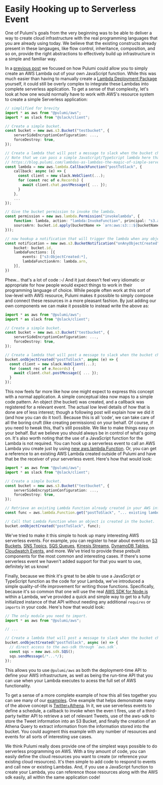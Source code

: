 # Easily Hooking up to Serverless Event

One of Pulumi's goals from the very beginning was to be able to deliver a way to create cloud infrastructure with the real programming languages that you are already using today. We believe that the existing constructs already present in these langauges, like flow control, inheritance, composition, and so on, provide the right abstractions to effectively build up infrastructure in a simple and familiar way.

In a [previous post](https://blog.pulumi.com/lambdas-as-lambdas-the-magic-of-simple-serverless-functions) we focused on how Pulumi could allow you to simply create an AWS Lambda out of your own JavaScript function.  While this was much easier than having to manually create a [Lambda Deployment Package](https://docs.aws.amazon.com/lambda/latest/dg/nodejs-create-deployment-pkg.html) yourself, it could still be overly complex to integrate these Lambdas into complete serverless application.  To get a sense of that complexity, let's look at how one would normally have to work with AWS's resource system to create a simple Serverless application:

```ts
// simplified for brevity
import * as aws from "@pulumi/aws";
import * as slack from "@slack/client";

// Create a simple bucket.
const bucket = new aws.s3.Bucket("testbucket", {
    serverSideEncryptionConfiguration: ...,
    forceDestroy: true,
});

// Create a lambda that will post a message to slack when the bucket changes.
// Note that we can pass a simple JavaScript/TypeScript lambda here thanks to the magic of Lambdas as Lambdas:
// https://blog.pulumi.com/lambdas-as-lambdas-the-magic-of-simple-serverless-functions
const lambda = new aws.lambda.CallbackFunction("postToSlack", { 
    callback: async (e) => {
      const client = new slack.WebClient(...);
      for (const rec of e.Records) {
        await client.chat.postMessage({ ... });
      }
    },
    ...
});

// Give the bucket permission to invoke the lambda.
const permission = new aws.lambda.Permission("invokelambda", {
    function: lambda, action: "lambda:InvokeFunction", principal: "s3.amazonaws.com",
    sourceArn: bucket.id.apply(bucketName => `arn:aws:s3:::${bucketName}`),
}));

// now hookup a notification that will trigger the lambda when any object is created in the bucket.
const notification = new aws.s3.BucketNotification("onAnyObjectCreated", {
    bucket: bucket.id,
    lambdaFunctions: [{
        events: ["s3:ObjectCreated:*],
        lambdaFunctionArn: lambda.arn,
    }],
})
```

Phew... that's a lot of code :-/   And it just doesn't feel very idiomatic or appropriate for how people would expect things to work in their programming language of choice.  While people often work at this sort of low-level with AWS resource, Pulumi makes it possible to simply compose and connect these resources in a more pleasant fashion.  By just adding our own components we can make it possible to instead write the above as:

```ts
import * as aws from "@pulumi/aws";
import * as slack from "@slack/client";

// Create a simple bucket.
const bucket = new aws.s3.Bucket("testbucket", {
    serverSideEncryptionConfiguration: ...,
    forceDestroy: true,
});

// Create a lambda that will post a message to slack when the bucket changes.
bucket.onObjectCreated("postToSlack", async (e) => {
  const client = new slack.WebClient(...);
  for (const rec of e.Records) {
    await client.chat.postMessage({ ... });
  }
});
```

This now feels far more like how one might expect to express this concept with a normal application.  A simple conceptual idea now maps to a simple code pattern.  An object (the bucket) was created, and a callback was registered for a relevant event.  The actual low level details of how that is done are of less interest; though a following post will explain how we did it (and how you can do it too!).  Because this is all 'code', we can take care of all the boring cruft (like creating permissions) on your behalf.  Of course, if you need to tweak this, that's still possible.  We like to make things easy on your behalf.  But we believe you should always be in control of what's going on.  It's also worth noting that the use of a JavaScript function for the Lambda is not required.  You can hook up a serverless event to call an AWS Lambda you create just by using [new aws.lambda.Function](https://github.com/pulumi/pulumi-aws/blob/master/sdk/nodejs/lambda/function.ts#L14).  Or, you can get a reference to an existing AWS Lambda created outside of Pulumi and have that be the receiver of your serverless event.  Here's how that would look:


```ts
import * as aws from "@pulumi/aws";
import * as slack from "@slack/client";

// Create a simple bucket.
const bucket = new aws.s3.Bucket("testbucket", {
    serverSideEncryptionConfiguration: ...,
    forceDestroy: true,
});

// Retrieve an existing Lambda Function already created in your AWS infrastructure.
const func = aws.lambda.Function.get("postToSlack", "... existing lambda arn ...");

// Call that Lambda Function when an object is created in the bucket.
bucket.onObjectCreated("postToSlack", func);
```

We've tried to make it this simple to hook up many interesting AWS serverless events.  For example, you can register to hear about events on [S3 Buckets](https://docs.aws.amazon.com/lambda/latest/dg/with-s3.html), [SNS Topics](https://docs.aws.amazon.com/sns/latest/dg/sns-lambda-as-subscriber.html), [SQS Queues](https://docs.aws.amazon.com/lambda/latest/dg/with-sqs.html), [Kinesis Streams](https://docs.aws.amazon.com/lambda/latest/dg/with-kinesis.html), [DynamoDB Tables](https://docs.aws.amazon.com/lambda/latest/dg/with-ddb.html), [Cloudwatch Events](https://docs.aws.amazon.com/AmazonCloudWatch/latest/events/RunLambdaSchedule.html), and more.  We've tried to provide these prebuilt components for the most common and interesting cases.  If there's some serverless event we haven't added support for that you want to use, definitely let us know!

Finally, because we think it's great to be able to use a JavaScript or TypeScript function as the code for your Lambda, we've introduced a simple quality-of-life improvement for writing those functions.  Specifically, because it's so common that one will use the real [AWS SDK for Node.js](https://aws.amazon.com/sdk-for-node-js/) within a Lambda, we've provided a quick and simple way to get to a fully initialized instance of that API without needing any additional `requires` or `imports` in your code. Here's how that would look:

```ts
// The only module you need to import.
import * as aws from "@pulumi/aws";

// ...

// Create a lambda that will post a message to slack when the bucket changes.
bucket.onObjectCreated("postToSlack", async (e) => {
  // direct access to the aws-sdk through `aws.sdk`.
  const sqs = new aws.sdk.SQS();
  sqs.sendMessage(/*...*/);
});
```

This allows you to use `@pulumi/aws` as both the deployment-time API to define your AWS infrastructure, as well as being the run-time API that you can use when your Lambda executes to acess the full set of AWS functionality.

To get a sense of a more complete example of how this all ties together you can see many of our [examples](https://github.com/pulumi/examples).  One example that helps demonstrate many of the above concept is [Twitter+Athena](https://github.com/pulumi/examples/blob/master/aws-ts-twitter-athena/index.ts).  In it, we use serverless events to define a schedule, a callback to invoke when the even t fires, use of a third-party twitter API to retrieve a set of relevant Tweets, use of the aws-sdk to store the Tweet information into an S3 Bucket, and finally the creation of an Athena Query to extract information from the information stored into the bucket.  You could augment this example with any number of resources and events for all sorts of interesting use cases.

We think Pulumi really does provide one of the simplest ways possible to do serverless programming on AWS.  With a tiny amount of code, you can easily define the cloud resources you want to create (or reference your existing cloud resources).  It's then simple to add code to respond to events and call new or existing Lambdas.  And, if you use a JavaScript function to create your Lambda, you can reference those resources along with the AWS sdk easily, all within the same application code!
